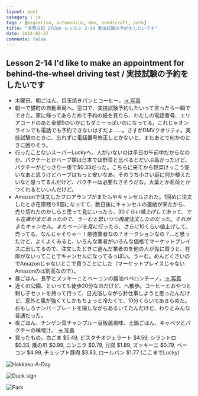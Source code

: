 ```yaml
---
layout: post
category : ja
tags : [migration, automobile, dmv, handicraft, park]
title: "浮草日記 27日め レッスン 2-14 実技試験の予約をしたいです"
date: 2014-02-27
comments: false
---
```


## Lesson 2-14 I'd like to make an appointment for behind-the-wheel driving test / 実技試験の予約をしたいです

* 木曜日、朝ごはん、目玉焼きパンとコーヒー。[-> 写真](http://instagram.com/p/k99p9sFDSh/)
* 朝一で猫町の自動車局へ。窓口で、実技試験予約したいって言ったら一瞬でできた。家に帰ってあらためて予約の紙を見たら、わたしの電話番号、エリアコードのあと全部9のいかにもダミーっぽいのになってる。これじゃオンラインでも電話でも予約できないはずだよ……。さすがDMVクオリティ。実技試験のときに、忘れずに電話番号修正しとかないと、またあとで何かのときに困りそう。 
* 行ったことないスーパーLuckyへ。人がいないのは平日の午前中だからなのか。パクチーとかハーブ類は日本では野菜と比べるとだいぶ高かったけど、パクチーがどっさり一束で$0.33だった。こちらに来てから野菜けっこう安いなあと思うけどハーブはもっと安いなあ。そのうち小さい庭に何か植えたいなと思ってるんだけど、パクチーは必要なさそうだな。大葉とか茗荷とかつくれるといいんだけど。 
* Amazonで注文したフロアランプがまたもやキャンセルされた。1回めに注文したとき在庫残り5個になってて、数日後にキャンセルの連絡が来たから、売り切れたのかしらと思って見にいったら、$30くらい値上げしてあって、でも在庫がまだあったので、うーむと思いつつ再度注文したのだった。それがまたキャンセル。またページを見に行ったら、さらに$10くらい値上げして、売ってる。なんじゃそりゃー！悪徳業者なの？オークションなの？…と思ったけど、よくよくみると、いろんな業者がいろんな価格でマーケットプレイスに出してるので、注文したときに選んだ業者のを他の人が先に買うと、在庫がないってことでキャンセルになってるっぽい。うーむ。めんどくさいのでAmazonじゃないとこで買うことにした（マーケットプレイスじゃないAmazonのは割高なので）。
* 昼ごはん、長芋とズッキーニとベーコンの醤油ペペロンチーノ。[-> 写真](http://instagram.com/p/k99yWoFDSv/)
* 近くの公園、といっても徒歩20分なのだけど、へ散歩。コーヒーとおやつと刺し子セットを持って行って、日光浴しながら針仕事しようと思ったんだけど、意外と風が強くてしかもちょっと冷たくて、10分くらいであきらめた。おもしろナンバープレートを探しながらあるいてたんだけど、わりとみんな普通だった。
* 夜ごはん、チンゲン菜チャンプルー豆板醤風味、土鍋ごはん、キャベツとパクチーの味噌汁。 [-> 写真](http://instagram.com/p/k999OElDS6/)
* 買ったもの。白ごま $5.49, ピスタチオジェラート $4.59, シラントロ $0.33, 鷹の爪 $0.99, ニンニク $0.79, 豆腐 $1.89, ズッキーニ $0.79, ベーコン $4.99, チョップト豚肉 $3.83, ロールパン $1.77 (ここまでLucky)

![Hakkaku-A-Day](https://lh3.googleusercontent.com/-AgumJoyum7E/UxE2fM5D4xI/AAAAAAAB7SU/NyxurUeTcb4/w620-h465-no/14+-+1)

![Duck sign](https://lh6.googleusercontent.com/-PSOTA7zYVQY/UxP4m-Or0mI/AAAAAAAB7tg/K0IDYWE1V4s/w620-h465-no/IMG_20140227_140606.jpg)

![Park](https://lh4.googleusercontent.com/-jfzC8TPFwk4/UxP4qrrE1CI/AAAAAAAB7ts/8jUNPqq1R_k/w620-h465-no/P1150853.JPG)